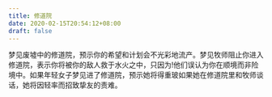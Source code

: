 ```yaml
---
title: 修道院
date: 2020-02-15T20:54:12+08:00
draft: false
---
```


梦见废墟中的修道院，预示你的希望和计划会不光彩地流产。梦见牧师阻止你进入修道院，表示你将被你的敌人救于水火之中，只因为!他们误认为你在顺境而非险境中。如果年轻女子梦见进了修道院，预示她将得重玻如果她在修道院里和牧师谈话，她将因轻率而招致挚友的责难。